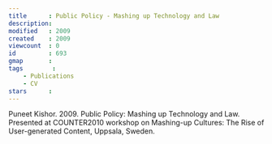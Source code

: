 ```yaml
---
title      : Public Policy - Mashing up Technology and Law
description: 
modified   : 2009
created    : 2009
viewcount  : 0
id         : 693
gmap       : 
tags        :
    - Publications
    - CV
stars      : 
---
```


Puneet Kishor. 2009. Public Policy: Mashing up Technology and Law. Presented at COUNTER2010 workshop on Mashing-up Cultures: The Rise of User-generated Content, Uppsala, Sweden.

